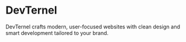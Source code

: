 # DevTernel
DevTernel crafts modern, user-focused websites with clean design and smart development tailored to your brand.
